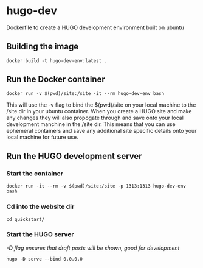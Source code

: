 # hugo-dev
Dockerfile to create a HUGO development environment built on ubuntu

## Building the image
```
docker build -t hugo-dev-env:latest .
```


## Run the Docker container
```
docker run -v $(pwd)/site:/site -it --rm hugo-dev-env bash
```

This will use the -v flag to bind the $(pwd)/site on your local machine to the /site dir in your ubuntu container. When you create a HUGO site and make any changes they will also propogate through and save onto your local development manchine in the /site dir. This means that you can use ephemeral containers and save any additional site specific details onto your local machine for future use.

## Run the HUGO development server

### Start the container
```
docker run -it --rm -v $(pwd)/site:/site -p 1313:1313 hugo-dev-env bash
```

### Cd into the website dir
```
cd quickstart/
```

### Start the HUGO server
*-D flag ensures that draft posts will be shown, good for development*

```
hugo -D serve --bind 0.0.0.0
```
